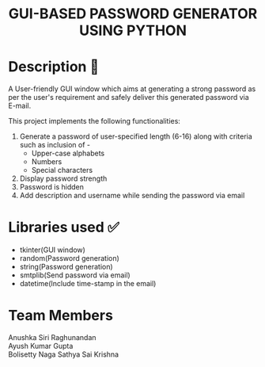 <h1 align="center">
    GUI-BASED PASSWORD GENERATOR USING PYTHON
</h1>

# Description 📜

A User-friendly GUI window which aims at generating a strong password as per the user's requirement and safely deliver this generated password via E-mail.

This project implements the following functionalities:  
<ol>
    <li>Generate a password of user-specified length (6-16) along with criteria such as inclusion of -
      <ul>
        <li>Upper-case alphabets</li>
        <li>Numbers</li>
        <li>Special characters</li>
      </ul>
    </li>
    <li>Display password strength</li>
    <li>Password is hidden</li>
    <li>Add description and username while sending the password via email</li>
</ol>


# Libraries used ✅

<ul>
    <li>tkinter(GUI window)</li>
    <li>random(Password generation)</li>
    <li>string(Password generation)</li>
    <li>smtplib(Send password via email)</li>
    <li>datetime(Include time-stamp in the email)</li>
</ul>

# Team Members
Anushka Siri Raghunandan<br/>
Ayush Kumar Gupta<br/>
Bolisetty Naga Sathya Sai Krishna  
